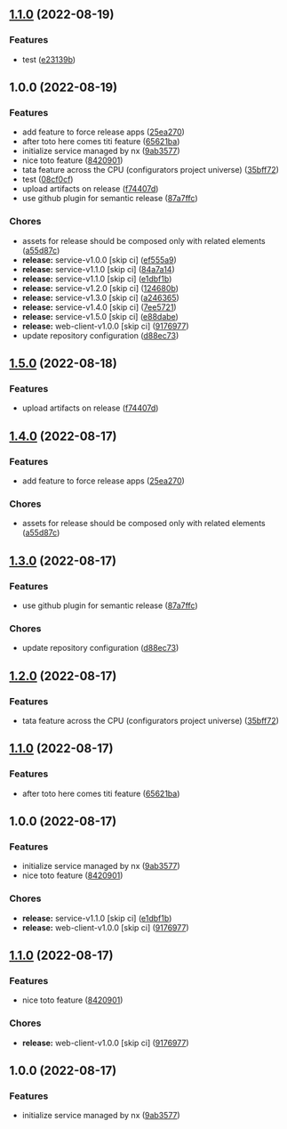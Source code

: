## [1.1.0](https://github.com/nourbys/poc-nx/compare/service-v1.0.0...service-v1.1.0) (2022-08-19)


### Features

* test ([e23139b](https://github.com/nourbys/poc-nx/commit/e23139bdbd3347abac385715723321380033bc66))

## 1.0.0 (2022-08-19)


### Features

* add feature to force release apps ([25ea270](https://github.com/nourbys/poc-nx/commit/25ea27037e74b1eec9873830168d4d328929c61b))
* after toto here comes titi feature ([65621ba](https://github.com/nourbys/poc-nx/commit/65621ba50f2e53877e8631f209818cbad9e51592))
* initialize service managed by nx ([9ab3577](https://github.com/nourbys/poc-nx/commit/9ab3577ea22b21d43464d0693c48aa9c8a553746))
* nice toto feature ([8420901](https://github.com/nourbys/poc-nx/commit/84209014b83d91e7e988623c100335457e6dac54))
* tata feature across the CPU (configurators project universe) ([35bff72](https://github.com/nourbys/poc-nx/commit/35bff7216f76c0d6e95054de0c8a6fef242c6ffd))
* test ([08cf0cf](https://github.com/nourbys/poc-nx/commit/08cf0cfe1021753ad3662c919183c6c730c92006))
* upload artifacts on release ([f74407d](https://github.com/nourbys/poc-nx/commit/f74407d6a9238287f4b8e90a7521916c562ea967))
* use github plugin for semantic release ([87a7ffc](https://github.com/nourbys/poc-nx/commit/87a7ffccdc56b37534d4d41eda6f8697df9995bf))


### Chores

* assets for release should be composed only with related elements ([a55d87c](https://github.com/nourbys/poc-nx/commit/a55d87cabd4d587537c7bf77b5da89e4ab02f3f3))
* **release:** service-v1.0.0 [skip ci] ([ef555a9](https://github.com/nourbys/poc-nx/commit/ef555a9303f036c387e3a99fe821cf4a13007828))
* **release:** service-v1.1.0 [skip ci] ([84a7a14](https://github.com/nourbys/poc-nx/commit/84a7a14c6aa5ffce0d004ef1b35a5104664128fe))
* **release:** service-v1.1.0 [skip ci] ([e1dbf1b](https://github.com/nourbys/poc-nx/commit/e1dbf1b72d7bc18647ac2181ba15f381554ff026))
* **release:** service-v1.2.0 [skip ci] ([124680b](https://github.com/nourbys/poc-nx/commit/124680b56a9b7953d83d83b849f9c53d3c89df49))
* **release:** service-v1.3.0 [skip ci] ([a246365](https://github.com/nourbys/poc-nx/commit/a246365c8721333312c42ea735fc3b72e1abdbb8))
* **release:** service-v1.4.0 [skip ci] ([7ee5721](https://github.com/nourbys/poc-nx/commit/7ee5721b58e51036de84f2168d23950dc03000a6))
* **release:** service-v1.5.0 [skip ci] ([e88dabe](https://github.com/nourbys/poc-nx/commit/e88dabe11ca540df276539df69c3b81ed50ced50))
* **release:** web-client-v1.0.0 [skip ci] ([9176977](https://github.com/nourbys/poc-nx/commit/917697785565976ba6612c23d875c337a97d165a))
* update repository configuration ([d88ec73](https://github.com/nourbys/poc-nx/commit/d88ec730efc052f41af7b872a11fff7f6f11197b))

## [1.5.0](https://github.com/jbrenault/poc-nx/compare/service-v1.4.0...service-v1.5.0) (2022-08-18)


### Features

* upload artifacts on release ([f74407d](https://github.com/jbrenault/poc-nx/commit/f74407d6a9238287f4b8e90a7521916c562ea967))

## [1.4.0](https://github.com/jbrenault/poc-nx/compare/service-v1.3.0...service-v1.4.0) (2022-08-17)


### Features

* add feature to force release apps ([25ea270](https://github.com/jbrenault/poc-nx/commit/25ea27037e74b1eec9873830168d4d328929c61b))


### Chores

* assets for release should be composed only with related elements ([a55d87c](https://github.com/jbrenault/poc-nx/commit/a55d87cabd4d587537c7bf77b5da89e4ab02f3f3))

## [1.3.0](https://github.com/jbrenault/poc-nx/compare/service-v1.2.0...service-v1.3.0) (2022-08-17)


### Features

* use github plugin for semantic release ([87a7ffc](https://github.com/jbrenault/poc-nx/commit/87a7ffccdc56b37534d4d41eda6f8697df9995bf))


### Chores

* update repository configuration ([d88ec73](https://github.com/jbrenault/poc-nx/commit/d88ec730efc052f41af7b872a11fff7f6f11197b))

## [1.2.0](https://github.com/jbrenault/poc-nx/compare/service-v1.1.0...service-v1.2.0) (2022-08-17)


### Features

* tata feature across the CPU (configurators project universe) ([35bff72](https://github.com/jbrenault/poc-nx/commit/35bff7216f76c0d6e95054de0c8a6fef242c6ffd))

## [1.1.0](https://github.com/jbrenault/poc-nx/compare/service-v1.0.0...service-v1.1.0) (2022-08-17)


### Features

* after toto here comes titi feature ([65621ba](https://github.com/jbrenault/poc-nx/commit/65621ba50f2e53877e8631f209818cbad9e51592))

## 1.0.0 (2022-08-17)


### Features

* initialize service managed by nx ([9ab3577](https://github.com/jbrenault/poc-nx/commit/9ab3577ea22b21d43464d0693c48aa9c8a553746))
* nice toto feature ([8420901](https://github.com/jbrenault/poc-nx/commit/84209014b83d91e7e988623c100335457e6dac54))


### Chores

* **release:** service-v1.1.0 [skip ci] ([e1dbf1b](https://github.com/jbrenault/poc-nx/commit/e1dbf1b72d7bc18647ac2181ba15f381554ff026))
* **release:** web-client-v1.0.0 [skip ci] ([9176977](https://github.com/jbrenault/poc-nx/commit/917697785565976ba6612c23d875c337a97d165a))

## [1.1.0](https://github.com/jbrenault/poc-nx/compare/service-v1.0.0...service-v1.1.0) (2022-08-17)


### Features

* nice toto feature ([8420901](https://github.com/jbrenault/poc-nx/commit/84209014b83d91e7e988623c100335457e6dac54))


### Chores

* **release:** web-client-v1.0.0 [skip ci] ([9176977](https://github.com/jbrenault/poc-nx/commit/917697785565976ba6612c23d875c337a97d165a))

## 1.0.0 (2022-08-17)


### Features

* initialize service managed by nx ([9ab3577](https://github.com/jbrenault/poc-nx/commit/9ab3577ea22b21d43464d0693c48aa9c8a553746))
